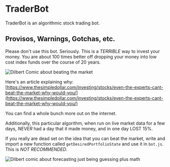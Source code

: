 # TraderBot

TraderBot is an algorithmic stock trading bot. 

## Provisos, Warnings, Gotchas, etc.

Please don't use this bot. Seriously. This is a _TERRIBLE_ way to invest your money. You are about 100 times better off dropping your money into low cost index funds over the course of 20 years. 

![Dilbert Comic about beating the market](https://ritholtz.com/wp-content/uploads/2015/02/dilbert.gif)

Here's an article explaining why: [https://www.thesimpledollar.com/investing/stocks/even-the-experts-cant-beat-the-market-why-would-you/](https://www.thesimpledollar.com/investing/stocks/even-the-experts-cant-beat-the-market-why-would-you/)

You can find a whole bunch more out on the internet.

Additionally, this particular algorithm, when run on live market data for a few days, _NEVER_ had a day that it made money, and in one day LOST 15%. 

If you really are dead set on the idea that you can beat the market, write and import a new function called `getDesiredPortfolioState` and use it in `bot.js`. This is _*NOT RECOMMENDED*_. 

![Dilbert comic about forecasting just being guessing plus math](https://i.pinimg.com/originals/8f/21/b0/8f21b0f186ba65c13f63a9b1805349cd.gif)
